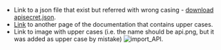 *   Link to a json file that exist but referred with wrong casing - [download apisecret.json](/samples/APIsecret.json).
*   [Link](/docs/guides/Best_Practices/) to another page of the documentation that contains upper cases.
*   Link to image with upper cases (i.e. the name should be api.png, but it was added as upper case by mistake) ![import_API](/Images/API.png).
